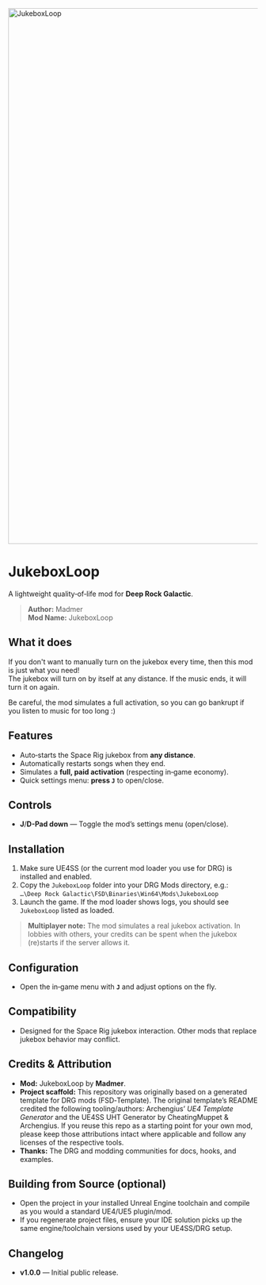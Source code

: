 <img width="1544" height="1080" alt="JukeboxLoop" src="https://github.com/user-attachments/assets/2aaddd5b-80b5-44a0-ac3d-e8116c2d31d8" />

# JukeboxLoop

A lightweight quality‑of‑life mod for **Deep Rock Galactic**.

> **Author:** Madmer  
> **Mod Name:** JukeboxLoop

## What it does
If you don't want to manually turn on the jukebox every time, then this mod is just what you need!  
The jukebox will turn on by itself at any distance. If the music ends, it will turn it on again.

Be careful, the mod simulates a full activation, so you can go bankrupt if you listen to music for too long :)

## Features
- Auto‑starts the Space Rig jukebox from **any distance**.
- Automatically restarts songs when they end.
- Simulates a **full, paid activation** (respecting in‑game economy).
- Quick settings menu: **press `J`** to open/close.

## Controls
- **J**/**D-Pad down** — Toggle the mod’s settings menu (open/close).

## Installation
1. Make sure UE4SS (or the current mod loader you use for DRG) is installed and enabled.
2. Copy the `JukeboxLoop` folder into your DRG Mods directory, e.g.:  
   `…\Deep Rock Galactic\FSD\Binaries\Win64\Mods\JukeboxLoop`
3. Launch the game. If the mod loader shows logs, you should see `JukeboxLoop` listed as loaded.

> **Multiplayer note:** The mod simulates a real jukebox activation. In lobbies with others, your credits can be spent when the jukebox (re)starts if the server allows it.

## Configuration
- Open the in‑game menu with **`J`** and adjust options on the fly.

## Compatibility
- Designed for the Space Rig jukebox interaction. Other mods that replace jukebox behavior may conflict.

## Credits & Attribution
- **Mod:** JukeboxLoop by **Madmer**.
- **Project scaffold:** This repository was originally based on a generated template for DRG mods (FSD‑Template). The original template’s README credited the following tooling/authors: Archengius’ *UE4 Template Generator* and the UE4SS UHT Generator by CheatingMuppet & Archengius. If you reuse this repo as a starting point for your own mod, please keep those attributions intact where applicable and follow any licenses of the respective tools.
- **Thanks:** The DRG and modding communities for docs, hooks, and examples.

## Building from Source (optional)
- Open the project in your installed Unreal Engine toolchain and compile as you would a standard UE4/UE5 plugin/mod.
- If you regenerate project files, ensure your IDE solution picks up the same engine/toolchain versions used by your UE4SS/DRG setup.

## Changelog
- **v1.0.0** — Initial public release.
